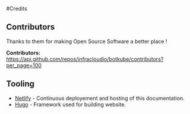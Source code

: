 #Credits

## Contributors

Thanks to them <i class="fas fa-heart"></i> for making Open Source Software a better place !

**Contributors:** https://api.github.com/repos/infracloudio/botkube/contributors?per_page=100

## Tooling

* [Netlify](https://www.netlify.com) - Continuous deployement and hosting of this documentation.
* [Hugo](https://gohugo.io/) - Framework used for building website.
